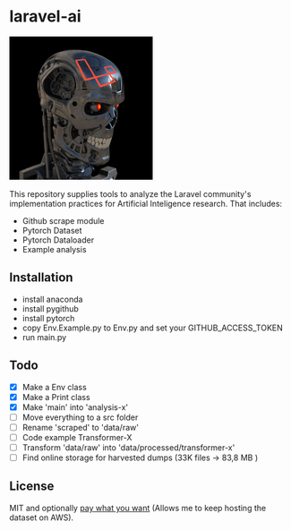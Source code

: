 # laravel-ai
<img src="data/laravel-terminator.png" height=256>

This repository supplies tools to analyze the Laravel community's implementation practices for Artificial Inteligence research. That includes:

* Github scrape module
* Pytorch Dataset
* Pytorch Dataloader
* Example analysis

## Installation
* install anaconda
* install pygithub
* install pytorch
* copy Env.Example.py to Env.py and set your GITHUB_ACCESS_TOKEN
* run main.py

## Todo
- [x] Make a Env class
- [x] Make a Print class
- [x] Make 'main' into 'analysis-x'
- [ ] Move everything to a src folder
- [ ] Rename 'scraped' to 'data/raw'
- [ ] Code example Transformer-X
- [ ] Transform 'data/raw' into 'data/processed/transformer-x'
- [ ] Find online storage for harvested dumps (33K files -> 83,8 MB )

## License
MIT and optionally [pay what you want](https://andersjurisoo.com/laravel-ai/pay-what-you-want) (Allows me to keep hosting the dataset on AWS).